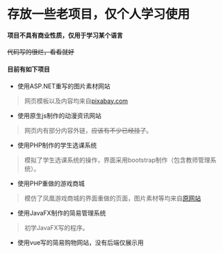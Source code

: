 # 存放一些老项目，仅个人学习使用

#### 项目不具有商业性质，仅用于学习某个语言

<del>代码写的很烂，看看就好</del>

#### 目前有如下项目

* 使用ASP.NET重写的图片素材网站

> 网页模板以及内容均来自[pixabay.com](https://pixabay.com/zh/)

* 使用原生js制作的动漫资讯网站

> 网页内有部分内容外链，<del>应该有不少已经挂了</del>。

* 使用PHP制作的学生选课系统

> 模拟了学生选课系统的操作，界面采用bootstrap制作（包含教师管理系统）。

* 使用PHP重做的游戏商城

> 模仿了凤凰游戏商城的界面重做的页面，图片素材等均来自[原网站](https://www.fhyx.com/)

* 使用JavaFX制作的简易管理系统

> 初学JavaFX写的程序。

* 使用vue写的简易购物网站，没有后端仅展示用
